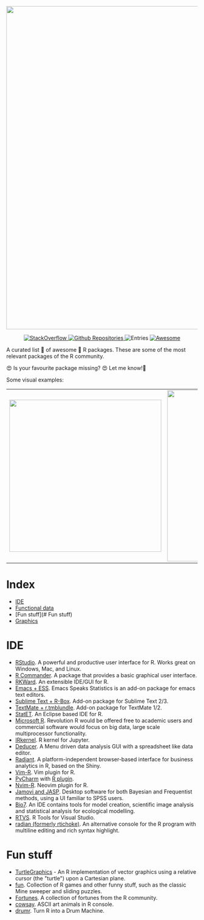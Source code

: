 
[<img src="https://raw.githubusercontent.com/grayknight2/Awesome-R-packages/master/Awesome_R_packages_banner.png" align="center" width="850">](https://www.r-project.org/)

<p align="center">
  <a href="https://stackoverflow.com/questions/tagged/R?sort=votes">
    <img alt="StackOverflow" src="https://img.shields.io/badge/StackOverflow-16,410-orange.svg" />
  </a>
  <a href="https://github.com/search?q=language%3AR&type=Repositories">
    <img alt="Github Repositories" src="https://img.shields.io/badge/Repos-71173-brightgreen.svg" />
  </a>
  <img alt="Entries" src="https://img.shields.io/badge/Items-325-lightgrey.svg" />
  <a href="https://github.com/sindresorhus/awesome">
    <img alt="Awesome" src="https://cdn.rawgit.com/sindresorhus/awesome/d7305f38d29fed78fa85652e3a63e154dd8e8829/media/badge.svg" />
  </a>
</p>

A curated list 📄 of awesome 🌟 R packages. These are some of the most relevant packages of the R community.

😍 Is your favourite package missing? 😍  Let me know!🤔

Some visual examples:

<div style="text-align: center"><table><tr>
  
  <td style="text-align: center">
  <a href="https://github.com/dkahle/ggmap">
    <img src="https://raw.githubusercontent.com/dkahle/ggmap/master/tools/README-styling-1.png" width="400"/></a>
  </td>
  
  <td style="text-align: center">
   <a href="https://github.com/tylermorganwall/rayshader">
    <img src="https://github.com/tylermorganwall/rayshader/blob/master/man/figures/smallhobart.gif" width="450"/></a>
  </td>

  <td style="text-align: center">
  <a href="https://github.com/dkahle/ggmap">
    <img src="https://raw.githubusercontent.com/dkahle/ggmap/master/tools/README-styling-1.png" width="400"/></a>
  </td>
  
</tr></table></div>



# Index

- [IDE](#IDE)
- [Functional data]()
- [Fun stuff](# Fun stuff)
- [Graphics]()



# IDE

- [RStudio](https://rstudio.com/products/rstudio/download/). A powerful and productive user interface for R. Works great on Windows, Mac, and Linux.
- [R Commander](https://www.rcommander.com/). A package that provides a basic graphical user interface.
- [RKWard](https://rkward.kde.org/). An extensible IDE/GUI for R.
- [Emacs + ESS](http://ess.r-project.org/). Emacs Speaks Statistics is an add-on package for emacs text editors.
- [Sublime Text + R-Box](https://github.com/randy3k/R-Box/). Add-on package for Sublime Text 2/3.
- [TextMate + r.tmblundle](https://github.com/textmate/r.tmbundle). Add-on package for TextMate 1/2.
- [StatET](). An Eclipse based IDE for R.
- [Microsoft R](). Revolution R would be offered free to academic users and commercial software would focus on big data, large scale multiprocessor functionality.
- [IRkernel](). R kernel for Jupyter.
- [Deducer](). A Menu driven data analysis GUI with a spreadsheet like data editor.
- [Radiant](). A platform-independent browser-based interface for business analytics in R, based on the Shiny.
- [Vim-R](). Vim plugin for R.
- [PyCharm](https://www.jetbrains.com/pycharm/) with [R plugin](https://www.jetbrains.com/help/pycharm/r-plugin-support.html).
- [Nvim-R](). Neovim plugin for R.
- [Jamovi and JASP](). Desktop software for both Bayesian and Frequentist methods, using a UI familiar to SPSS users.
- [Bio7](). An IDE contains tools for model creation, scientific image analysis and statistical analysis for ecological modelling.
- [RTVS](). R Tools for Visual Studio.
- [radian (formerly rtichoke)](). An alternative console for the R program with multiline editing and rich syntax highlight.


# Fun stuff

- [TurtleGraphics](https://cran.r-project.org/web/packages/TurtleGraphics/) - An R implementation of vector graphics using a relative cursor (the "turtle") upon a Cartesian plane.
- [fun](https://cran.rstudio.com/web/packages/fun/). Collection of R games and other funny stuff, such as the classic Mine sweeper and sliding puzzles.
- [Fortunes](https://cran.r-project.org/web/packages/fortunes/). A collection of fortunes from the R community.
- [cowsay](https://github.com/sckott/cowsay). ASCII art animals in R console.
- [drumr](https://github.com/jamesmartherus/drumr). Turn R into a Drum Machine. 



